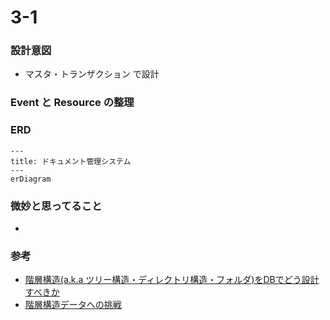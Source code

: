# 3-1

### 設計意図
- マスタ・トランザクション で設計

### Event と Resource の整理


### ERD

```mermaid
---
title: ドキュメント管理システム
---
erDiagram

```

### 微妙と思ってること

- 

### 参考
- [階層構造(a.k.a ツリー構造・ディレクトリ構造・フォルダ)をDBでどう設計すべきか](https://teitei-tk.hatenablog.com/entry/2020/11/30/130000)
- [階層構造データへの挑戦](https://qiita.com/uchinami_shoichi/items/5fa52f340003107d46c1)
